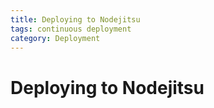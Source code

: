 ```yaml
---
title: Deploying to Nodejitsu
tags: continuous deployment
category: Deployment
---
```


# Deploying to Nodejitsu
